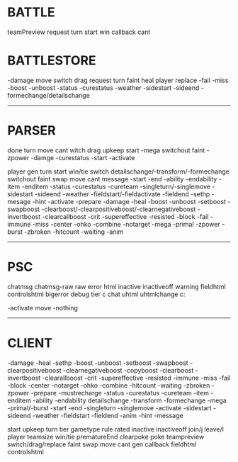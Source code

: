 BATTLE
===

teamPreview
request
turn
start
win
callback
cant


BATTLESTORE
===

-damage
move
switch
drag
request
turn
faint
heal
player
replace
-fail
-miss
-boost
-unboost
-status
-curestatus
-weather
-sidestart
-sideend
-formechange/detailschange


-------------------------

PARSER
===

done
turn
move
cant
witch
drag
upkeep
start
-mega
switchout
faint
-zpower
-damge
-curestatus
-start
-activate

player
gen
turn
start
win/tie
switch
detailschange/-transform/-formechange
switchout
faint
swap
move
cant
message
-start
-end
-ability
-endability
-item
-enditem
-status
-curestatus
-cureteam
-singleturn/-singlemove
-sidestart
-sideend
-weather
-fieldstart/-fieldactivate
-fieldend
-sethp
-mesage
-hint
-activate
-prepare
-damage
-heal
-boost
-unboost
-setboost
-swapboost
-clearboost/-clearpositiveboost/-clearnegativeboost
-invertboost
-clearcallboost
-crit
-supereffective
-resisted
-block
-fail
-immune
-miss
-center
-ohko
-combine
-notarget
-mega
-primal
-zpower
-burst
-zbroken
-hitcount
-waiting
-anim

----------------------


PSC
===

chatmsg
chatmsg-raw
raw
error
html
inactive
inactiveoff
warning
fieldhtml
controlshtml
bigerror
debug
tier
c
chat
uhtml
uhtmlchange
c:

-activate
move
-nothing

--------------------------------

CLIENT
===

-damage
-heal
-sethp
-boost
-unboost
-setboost
-swapboost
-clearpositiveboost
-clearnegativeboost
-copyboost
-clearboost
-invertboost
-clearallboost
-crit
-supereffective
-resisted
-immune
-miss
-fail
-block
-center
-notarget
-ohko
-combine
-hitcount
-waiting
-zbroken
-zpower
-prepare
-mustrecharge
-status
-curestatus
-cureteam
-item
-enditem
-ability
-endability
detailschange
-transform
-formechange
-mega
-primal/-burst
-start
-end
-singleturn
-singlemove
-activate
-sidestart
-sideend
-weather
-fieldstart
-fieldend
-anim
-hint
-message


start
upkeep
turn
tier
gametype
rule
rated
inactive
inactiveoff
join/j
leave/l
player
teamsize
win/tie
prematureEnd
clearpoke
poke
teampreview
switch/drag/replace
faint
swap
move
cant
gen
callback
fieldhtml
controlshtml





